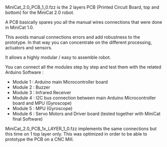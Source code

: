 MiniCat_2.0_PCB_1_0.fzz is the 2 layers PCB (Printed Circuit Board, top and bottom) for the MiniCat 2.0 robot.

A PCB basically spares you all the manual wires connections that were done in MiniCat 1.0.

This avoids manual connections errors and add robustness to the prototype.
In that way you can concentrate on the different processing, actuators and sensors.

It allows a highly modular / easy to assemble robot.

You can connect all the modules step by step and test them with the related Arduino Software :
- Module 1 : Arduino main Microcontroller board
- Module 2 : Buzzer
- Module 3 : Infrared Receiver
- Module 4 : I2C bus connection between main Arduino Microcontroller board and MPU (Gyroscope)
- Module 5 : MPU (Gyroscope)
- Module 6 : Servo Motors and Driver board (tested together with MiniCat final Software)

MiniCat_2.0_PCB_1x_LAYER_1_0.fzz implements the same connections but this time on 1 top layer only.
This was optimized in order to be able to prototype the PCB on a CNC Mill.

